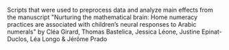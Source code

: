 Scripts that were used to preprocess data and analyze main effects from the manuscript "Nurturing the mathematical brain: 
Home numeracy practices are associated with children’s neural responses to Arabic numerals" by Cléa Girard, Thomas Bastelica, Jessica Léone, Justine Epinat-Duclos, Léa Longo & Jérôme Prado 
